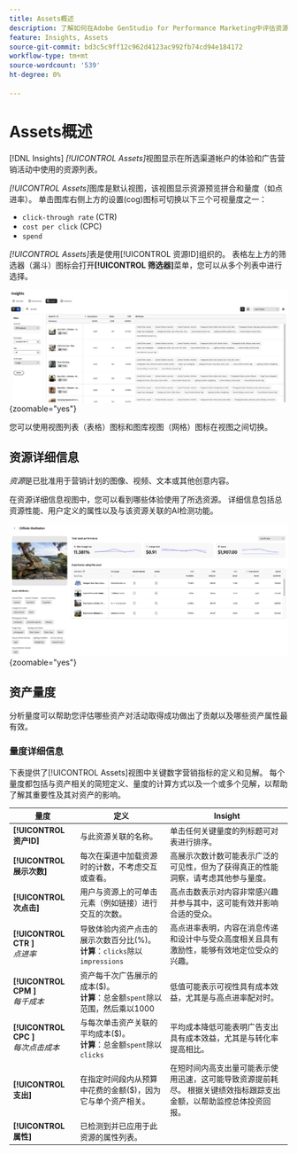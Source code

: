 ```yaml
---
title: Assets概述
description: 了解如何在Adobe GenStudio for Performance Marketing中评估资源性能。
feature: Insights, Assets
source-git-commit: bd3c5c9ff12c962d4123ac992fb74cd94e184172
workflow-type: tm+mt
source-wordcount: '539'
ht-degree: 0%

---
```


# Assets概述

[!DNL Insights] _[!UICONTROL Assets]_&#x200B;视图显示在所选渠道帐户的体验和广告营销活动中使用的资源列表。

_[!UICONTROL Assets]_&#x200B;图库是默认视图，该视图显示资源预览拼合和量度（如点进率）。 单击图库右侧上方的设置(cog)图标可切换以下三个可视量度之一：

- `click-through rate` (CTR)
- `cost per click` (CPC)
- `spend`

_[!UICONTROL Assets]_&#x200B;表是使用[!UICONTROL 资源ID]组织的。 表格左上方的筛选器（漏斗）图标会打开&#x200B;**[!UICONTROL 筛选器]**&#x200B;菜单，您可以从多个列表中进行选择。

![Assets筛选器和表](/help/assets/insights-assets-filter.png){zoomable="yes"}

您可以使用视图列表（表格）图标和图库视图（网格）图标在视图之间切换。

## 资源详细信息

_资源_&#x200B;是已批准用于营销计划的图像、视频、文本或其他创意内容。

在资源详细信息视图中，您可以看到哪些体验使用了所选资源。 详细信息包括总资源性能、用户定义的属性以及与该资源关联的AI检测功能。

![资源详细信息](/help/assets/insights-asset-details.png){zoomable="yes"}

## 资产量度

分析量度可以帮助您评估哪些资产对活动取得成功做出了贡献以及哪些资产属性最有效。

### 量度详细信息

下表提供了[!UICONTROL Assets]视图中关键数字营销指标的定义和见解。 每个量度都包括与资产相关的简短定义、量度的计算方式以及一个或多个见解，以帮助了解其重要性及其对资产的影响。

| 量度 | 定义 | Insight |
| ---------------------- | ----------------------------- | -------------------------------- |
| **[!UICONTROL 资产ID]** | 与此资源关联的名称。 | 单击任何关键量度的列标题可对表进行排序。 |
| **[!UICONTROL 展示次数]** | 每次在渠道中加载资源时的计数，不考虑交互或查看。 | 高展示次数计数可能表示广泛的可见性，但为了获得真正的性能洞察，请考虑其他参与量度。 |
| **[!UICONTROL 次点击]** | 用户与资源上的可单击元素（例如链接）进行交互的次数。 | 高点击数表示对内容非常感兴趣并参与其中，这可能有效并影响合适的受众。 |
| **[!UICONTROL CTR &#x200B;]**<br>_点进率_ | 导致体验内资产点击的展示次数百分比(%)。<br>**计算**：`clicks`除以`impressions` | 高点进率表明，内容在消息传递和设计中与受众高度相关且具有激励性，能够有效地定位受众的兴趣。 |
| **[!UICONTROL CPM &#x200B;]**<br>_每千成本_ | 资产每千次广告展示的成本($)。<br>**计算**：总金额`spent`除以范围，然后乘以1000 | 低值可能表示可视性具有成本效益，尤其是与高点进率配对时。 |
| **[!UICONTROL CPC &#x200B;]**<br>_每次点击成本_ | 与每次单击资产关联的平均成本($)。<br>**计算**：总金额`spent`除以`clicks` | 平均成本降低可能表明广告支出具有成本效益，尤其是与转化率提高相比。 |
| **[!UICONTROL 支出]** | 在指定时间段内从预算中花费的金额($)，因为它与单个资产相关。 | 在短时间内高支出量可能表示使用迅速，这可能导致资源提前耗尽。 根据关键绩效指标跟踪支出金额，以帮助监控总体投资回报。 |
| **[!UICONTROL 属性]** | 已检测到并已应用于此资源的属性列表。 | |
